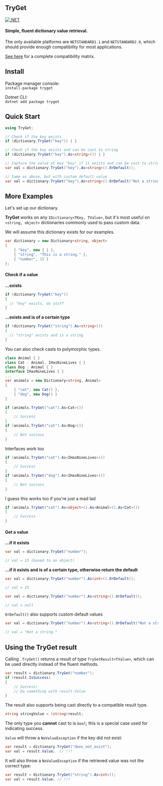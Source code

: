 ## TryGet

[![.NET](https://github.com/Confusingboat/tryget/actions/workflows/dotnet.yml/badge.svg)](https://github.com/Confusingboat/tryget/actions/workflows/dotnet.yml)

#### Simple, fluent dictionary value retrieval.

The only available platforms are `NETSTANDARD1.1` and `NETSTANDARD2.0`, which should provide enough compatibility for most applications.

[See here](https://docs.microsoft.com/en-us/dotnet/standard/net-standard?tabs=net-standard-1-1) for a complete compatibility matrix.

## Install

Package manager console:  
`install-package tryget`

Dotnet CLI:  
`dotnet add package tryget`

## Quick Start

```csharp
using TryGet;
```

```csharp
// Check if the key exists
if (dictionary.TryGet("key")) { }

// Check if the key exists and can be cast to string
if (dictionary.TryGet("key").As<string>()) { }

// Capture the value at key "key" if it exists and can be cast to string, otherwise default
var val = dictionary.TryGet("key").As<string>().OrDefault();

// Same as above, but with custom default value
var val = dictionary.TryGet("key").As<string>().OrDefault("Not a string.");

```

## More Examples

Let's set up our dictionary.

**TryGet** works on any `IDictionary<TKey, TValue>`, but it's most useful on `<string, object>` dictionaries commonly used to pass custom data.

We will assume this dictionary exists for our examples.

```csharp
var dictionary = new Dictionary<string, object>
{
    { "key", new { } },
    { "string", "This is a string." },
    { "number", 15 }
};
```

#### Check if a value

**...exists**
```csharp
if (dictionary.TryGet("key"))
{
  // "key" exists, do stuff
}
```

**...exists and is of a certain type**
```csharp
if (dictionary.TryGet("string").As<string>())
{
  // "string" exists and is a string
}
```
You can also check casts to polymorphic types.
```csharp
class Animal { }
class Cat : Animal, IHasNineLives { }
class Dog : Animal { }
interface IHasNineLives { }
...
var animals = new Dictionary<string, Animal>
{
    { "cat", new Cat() },
    { "dog", new Dog() }
}

if (animals.TryGet("cat").As<Cat>())
{
    // Success
}
if (animals.TryGet("cat").As<Dog>()}
{
    // Not success
}
```
Interfaces work too
```csharp
if (animals.TryGet("cat").As<IHasNineLives>())
{
    // Success
}
if (animals.TryGet("dog").As<IHasNineLives>())
{
    // Not success
}
```
I guess this works too if you're just a mad lad
```csharp
if (animals.TryGet("cat").As<object>().As<Animal>().As<Cat>())
{
    // Success
}
```

#### Get a value
**...if it exists**
```csharp
var val = dictionary.TryGet("number");

// val = 15 (boxed to an object)
```

**...if it exists and is of a certain type, otherwise return the default**
```csharp
var val = dictionary.TryGet("number").As<int>().OrDefault();

// val = 15
```

```csharp
var val = dictionary.TryGet("number").As<string>().OrDefault();

// val = null
```

`OrDefault()` also supports custom default values
```csharp
var val = dictionary.TryGet("number").As<string>().OrDefault("Not a string.");

// val = "Not a string."
```
## Using the TryGet result
Calling `.TryGet()` returns a result of type `TryGetResult<TValue>`, which can be used directly instead of the fluent methods.
```csharp
var result = dictionary.TryGet("number");
if (result.IsSuccess)
{
    // Success!
    // Do something with result.Value
}
```
The result also supports being cast directly to a compatible result type.
```csharp
string stringValue = (string)result;
```
The only type you **cannot** cast to is `bool`; this is a special case used for indicating success.

`Value` will throw a `NoValueException` if the key did not exist:
```csharp
var result = dictionary.TryGet("does_not_exist");
var val = result.Value;  // !!!
```
It will also throw a `NoValueException` if the retrieved value was not the correct type:
```csharp
var result = dictionary.TryGet("string").As<int>();
var val = result.Value; // !!!
```
